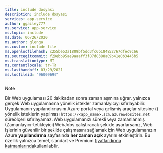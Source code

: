 ```yaml
---
title: include dosyası
description: include dosyası
services: app-service
author: ggailey777
ms.service: app-service
ms.topic: include
ms.date: 06/26/2020
ms.author: glenga
ms.custom: include file
ms.openlocfilehash: c255be53a1809bf5dd3fc6b184852767dfec9c66
ms.sourcegitcommit: f28ebb95ae9aaaff3f87d8388a09b41e0b3445b5
ms.translationtype: MT
ms.contentlocale: tr-TR
ms.lasthandoff: 03/29/2021
ms.locfileid: "96009694"
---
```

> [!NOTE]
> Bir Web uygulaması 20 dakikadan sonra zaman aşımına uğrar. yalnızca gerçek Web uygulamasına yönelik istekler zamanlayıcıyı sıfırlayabilir. Uygulamanın yapılandırmasını Azure portal veya gelişmiş araçlar sitesine () yönelik isteklerin yapılması `https://<app_name>.scm.azurewebsites.net` süreölçeri sıfırlayamaz. Web uygulamanızı sürekli veya zamanlanmış (Zamanlayıcı-tetikleyici) WebJobs çalıştıracak şekilde ayarlarsanız, Web Işlerinin güvenilir bir şekilde çalışmasını sağlamak için Web uygulamanızın Azure **yapılandırma** sayfasında **her zaman açık** ayarını etkinleştirin. Bu özellik yalnızca temel, standart ve Premium [fiyatlandırma katmanlarında](https://azure.microsoft.com/pricing/details/app-service/?ref=microsoft.com&utm_source=microsoft.com&utm_medium=docs&utm_campaign=visualstudio)kullanılabilir.
